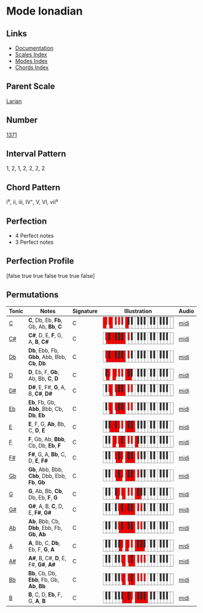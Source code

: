 # Mode Ionadian

## Links

- [Documentation](README.md)
- [Scales Index](Scales.md)
- [Modes Index](Modes.md)
- [Chords Index](Chords.md)

## Parent Scale

[Larian](ScaleLarian.md)

## Number

[1371](https://ianring.com/musictheory/scales/1371)

## Interval Pattern

1, 2, 1, 2, 2, 2, 2

## Chord Pattern

i⁰, ii, iii, IV⁺, V, VI, vii⁰

## Perfection

- 4 Perfect notes
- 3 Perfect notes

## Perfection Profile

[false true true false true true false]

## Permutations

| Tonic | Notes | Signature | Illustration | Audio |
|-------|-------|-----------|--------------|-------|
| [C](ModeCNaturalIonadian.md) | **C**, Db, Eb, **Fb**, Gb, Ab, **Bb**, **C** | C | ![CNaturalIonadian](ModeCNaturalIonadian.png) | [midi](https://github.com/edipermadi/music/blob/main/docs/ModeCNaturalIonadian.mid?raw=true) |
| [C#](ModeCSharpIonadian.md) | **C#**, D, E, **F**, G, A, **B**, **C#** | C | ![CSharpIonadian](ModeCSharpIonadian.png) | [midi](https://github.com/edipermadi/music/blob/main/docs/ModeCSharpIonadian.mid?raw=true) |
| [Db](ModeDFlatIonadian.md) | **Db**, Ebb, Fb, **Gbb**, Abb, Bbb, **Cb**, **Db** | C | ![DFlatIonadian](ModeDFlatIonadian.png) | [midi](https://github.com/edipermadi/music/blob/main/docs/ModeDFlatIonadian.mid?raw=true) |
| [D](ModeDNaturalIonadian.md) | **D**, Eb, F, **Gb**, Ab, Bb, **C**, **D** | C | ![DNaturalIonadian](ModeDNaturalIonadian.png) | [midi](https://github.com/edipermadi/music/blob/main/docs/ModeDNaturalIonadian.mid?raw=true) |
| [D#](ModeDSharpIonadian.md) | **D#**, E, F#, **G**, A, B, **C#**, **D#** | C | ![DSharpIonadian](ModeDSharpIonadian.png) | [midi](https://github.com/edipermadi/music/blob/main/docs/ModeDSharpIonadian.mid?raw=true) |
| [Eb](ModeEFlatIonadian.md) | **Eb**, Fb, Gb, **Abb**, Bbb, Cb, **Db**, **Eb** | C | ![EFlatIonadian](ModeEFlatIonadian.png) | [midi](https://github.com/edipermadi/music/blob/main/docs/ModeEFlatIonadian.mid?raw=true) |
| [E](ModeENaturalIonadian.md) | **E**, F, G, **Ab**, Bb, C, **D**, **E** | C | ![ENaturalIonadian](ModeENaturalIonadian.png) | [midi](https://github.com/edipermadi/music/blob/main/docs/ModeENaturalIonadian.mid?raw=true) |
| [F](ModeFNaturalIonadian.md) | **F**, Gb, Ab, **Bbb**, Cb, Db, **Eb**, **F** | C | ![FNaturalIonadian](ModeFNaturalIonadian.png) | [midi](https://github.com/edipermadi/music/blob/main/docs/ModeFNaturalIonadian.mid?raw=true) |
| [F#](ModeFSharpIonadian.md) | **F#**, G, A, **Bb**, C, D, **E**, **F#** | C | ![FSharpIonadian](ModeFSharpIonadian.png) | [midi](https://github.com/edipermadi/music/blob/main/docs/ModeFSharpIonadian.mid?raw=true) |
| [Gb](ModeGFlatIonadian.md) | **Gb**, Abb, Bbb, **Cbb**, Dbb, Ebb, **Fb**, **Gb** | C | ![GFlatIonadian](ModeGFlatIonadian.png) | [midi](https://github.com/edipermadi/music/blob/main/docs/ModeGFlatIonadian.mid?raw=true) |
| [G](ModeGNaturalIonadian.md) | **G**, Ab, Bb, **Cb**, Db, Eb, **F**, **G** | C | ![GNaturalIonadian](ModeGNaturalIonadian.png) | [midi](https://github.com/edipermadi/music/blob/main/docs/ModeGNaturalIonadian.mid?raw=true) |
| [G#](ModeGSharpIonadian.md) | **G#**, A, B, **C**, D, E, **F#**, **G#** | C | ![GSharpIonadian](ModeGSharpIonadian.png) | [midi](https://github.com/edipermadi/music/blob/main/docs/ModeGSharpIonadian.mid?raw=true) |
| [Ab](ModeAFlatIonadian.md) | **Ab**, Bbb, Cb, **Dbb**, Ebb, Fb, **Gb**, **Ab** | C | ![AFlatIonadian](ModeAFlatIonadian.png) | [midi](https://github.com/edipermadi/music/blob/main/docs/ModeAFlatIonadian.mid?raw=true) |
| [A](ModeANaturalIonadian.md) | **A**, Bb, C, **Db**, Eb, F, **G**, **A** | C | ![ANaturalIonadian](ModeANaturalIonadian.png) | [midi](https://github.com/edipermadi/music/blob/main/docs/ModeANaturalIonadian.mid?raw=true) |
| [A#](ModeASharpIonadian.md) | **A#**, B, C#, **D**, E, F#, **G#**, **A#** | C | ![ASharpIonadian](ModeASharpIonadian.png) | [midi](https://github.com/edipermadi/music/blob/main/docs/ModeASharpIonadian.mid?raw=true) |
| [Bb](ModeBFlatIonadian.md) | **Bb**, Cb, Db, **Ebb**, Fb, Gb, **Ab**, **Bb** | C | ![BFlatIonadian](ModeBFlatIonadian.png) | [midi](https://github.com/edipermadi/music/blob/main/docs/ModeBFlatIonadian.mid?raw=true) |
| [B](ModeBNaturalIonadian.md) | **B**, C, D, **Eb**, F, G, **A**, **B** | C | ![BNaturalIonadian](ModeBNaturalIonadian.png) | [midi](https://github.com/edipermadi/music/blob/main/docs/ModeBNaturalIonadian.mid?raw=true) |

